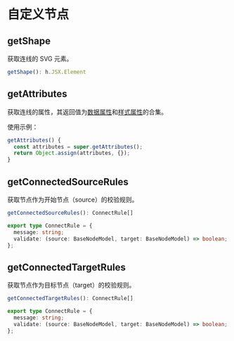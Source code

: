 # 自定义节点

## getShape

获取连线的 SVG 元素。

```ts
getShape(): h.JSX.Element
```

## getAttributes

获取连线的属性，其返回值为[数据属性](/api/nodeApi.md#通用属性)和[样式属性](/api/nodeApi.html#样式属性)的合集。

使用示例：

```ts
getAttributes() {
  const attributes = super.getAttributes();
  return Object.assign(attributes, {});
}
```

## getConnectedSourceRules

获取节点作为开始节点（source）的校验规则。

```ts
getConnectedSourceRules(): ConnectRule[]

export type ConnectRule = {
  message: string;
  validate: (source: BaseNodeModel, target: BaseNodeModel) => boolean;
};
```

## getConnectedTargetRules

获取节点作为目标节点（target）的校验规则。

```ts
getConnectedTargetRules(): ConnectRule[]

export type ConnectRule = {
  message: string;
  validate: (source: BaseNodeModel, target: BaseNodeModel) => boolean;
};
```
